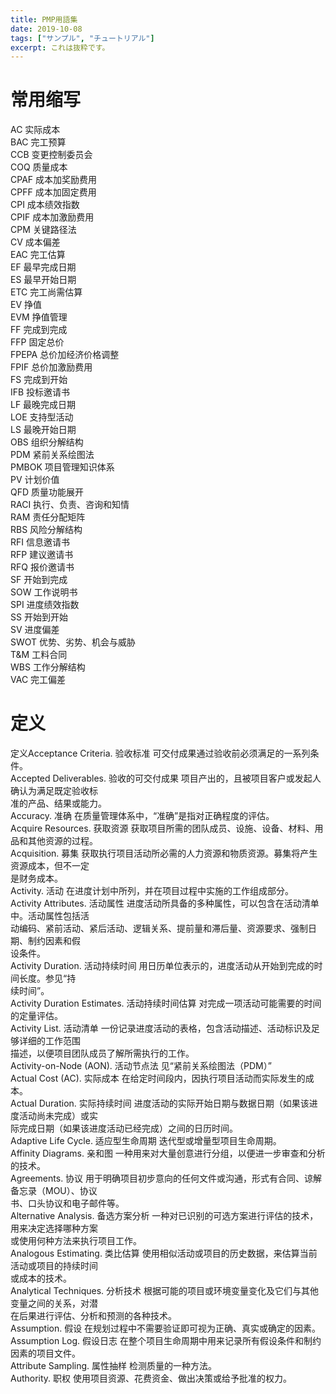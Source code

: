 ```yaml
---
title: PMP用語集
date: 2019-10-08
tags: ["サンプル", "チュートリアル"]
excerpt: これは抜粋です。
---
```

# 常用缩写  
AC 实际成本	  
BAC 完工预算	  
CCB 变更控制委员会	  
COQ 质量成本	  
CPAF 成本加奖励费用	  
CPFF 成本加固定费用	  
CPI 成本绩效指数	  
CPIF 成本加激励费用	  
CPM 关键路径法	  
CV 成本偏差	  
EAC 完工估算	  
EF 最早完成日期	  
ES 最早开始日期	  
ETC 完工尚需估算	  
EV 挣值	  
EVM 挣值管理	  
FF 完成到完成	  
FFP 固定总价	  
FPEPA 总价加经济价格调整	  
FPIF 总价加激励费用	  
FS 完成到开始	  
IFB 投标邀请书	  
LF 最晚完成日期	  
LOE 支持型活动	  
LS 最晚开始日期	  
OBS 组织分解结构	  
PDM 紧前关系绘图法	  
PMBOK 项目管理知识体系	  
PV 计划价值	  
QFD 质量功能展开	  
RACI 执行、负责、咨询和知情	  
RAM 责任分配矩阵	  
RBS 风险分解结构	  
RFI 信息邀请书	  
RFP 建议邀请书	  
RFQ 报价邀请书	  
SF 开始到完成	  
SOW 工作说明书	  
SPI 进度绩效指数	  
SS 开始到开始	  
SV 进度偏差	  
SWOT 优势、劣势、机会与威胁	  
T&M 工料合同	  
WBS 工作分解结构	  
VAC 完工偏差	  
	  
# 定义	
定义Acceptance Criteria. 验收标准 可交付成果通过验收前必须满足的一系列条件。	  
Accepted Deliverables. 验收的可交付成果 项目产出的，且被项目客户或发起人确认为满足既定验收标	  
准的产品、结果或能力。	  
Accuracy. 准确 在质量管理体系中，“准确”是指对正确程度的评估。	  
Acquire Resources. 获取资源 获取项目所需的团队成员、设施、设备、材料、用品和其他资源的过程。	  
Acquisition. 募集 获取执行项目活动所必需的人力资源和物质资源。募集将产生资源成本，但不一定	  
是财务成本。	  
Activity. 活动 在进度计划中所列，并在项目过程中实施的工作组成部分。	  
Activity Attributes. 活动属性 进度活动所具备的多种属性，可以包含在活动清单中。活动属性包括活	  
动编码、紧前活动、紧后活动、逻辑关系、提前量和滞后量、资源要求、强制日期、制约因素和假	  
设条件。	  
Activity Duration. 活动持续时间 用日历单位表示的，进度活动从开始到完成的时间长度。参见“持	  
续时间”。	  
Activity Duration Estimates. 活动持续时间估算 对完成一项活动可能需要的时间的定量评估。	  
Activity List. 活动清单 一份记录进度活动的表格，包含活动描述、活动标识及足够详细的工作范围	  
描述，以便项目团队成员了解所需执行的工作。	  
Activity-on-Node (AON). 活动节点法 见“紧前关系绘图法（PDM）”	  
Actual Cost (AC). 实际成本 在给定时间段内，因执行项目活动而实际发生的成本。	  
Actual Duration. 实际持续时间 进度活动的实际开始日期与数据日期（如果该进度活动尚未完成）或实	  
际完成日期（如果该进度活动已经完成）之间的日历时间。	  
Adaptive Life Cycle. 适应型生命周期 迭代型或增量型项目生命周期。	  
Affinity Diagrams. 亲和图 一种用来对大量创意进行分组，以便进一步审查和分析的技术。	  
Agreements. 协议 用于明确项目初步意向的任何文件或沟通，形式有合同、谅解备忘录（MOU）、协议	  
书、口头协议和电子邮件等。	  
Alternative Analysis. 备选方案分析 一种对已识别的可选方案进行评估的技术，用来决定选择哪种方案	  
或使用何种方法来执行项目工作。	  
Analogous Estimating. 类比估算 使用相似活动或项目的历史数据，来估算当前活动或项目的持续时间	  
或成本的技术。	  
Analytical Techniques. 分析技术 根据可能的项目或环境变量变化及它们与其他变量之间的关系，对潜	  
在后果进行评估、分析和预测的各种技术。	  
Assumption. 假设 在规划过程中不需要验证即可视为正确、真实或确定的因素。	  
Assumption Log. 假设日志 在整个项目生命周期中用来记录所有假设条件和制约因素的项目文件。	  
Attribute Sampling. 属性抽样 检测质量的一种方法。	  
Authority. 职权 使用项目资源、花费资金、做出决策或给予批准的权力。	  



